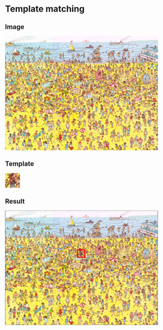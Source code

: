 # Template matching

## Image 
![](https://github.com/Shakzhaf/Open_CV/blob/main/Template%20Matching/images/WaldoBeach.jpg)

## Template
![](https://github.com/Shakzhaf/Open_CV/blob/main/Template%20Matching/images/waldo.jpg)

## Result
![](https://github.com/Shakzhaf/Open_CV/blob/main/Template%20Matching/images/result.JPG)

